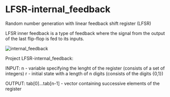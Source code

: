 # LFSR-internal_feedback
Random number generation with linear feedback shift register (LFSR)

LFSR inner feedback is a type of feedback where the signal from the output of the last flip-flop is fed to its inputs.

![internal_feedback](https://user-images.githubusercontent.com/126601389/224120046-ff86207b-159b-4e7c-940d-c9201b1c1865.png)


Project LFSR-internal_feedback:

INPUT:
  n - variable specifying the lenght of the register (consists of a set of integers)
  r - initial state with a length of n digits (consists of the digits {0,1})
  
OUTPUT:
  tab[0]...tab[n-1] - vector containing successive elements of the register
